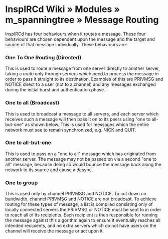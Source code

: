 # InspIRCd Wiki &raquo; Modules &raquo; m_spanningtree &raquo; Message Routing

InspIRCd has four behaviours when it routes a message. These four behaviours are chosen dependent
upon the message and the target and source of that message individually. These behaviours are:

### One To One Routing (Directed)

This is used to route a message from one server directly to another server, taking a route only
through servers which need to process the message in order to pass it straight to its destination.
Examples of this are PRIVMSG and NOTICE direct to a user (not to a channel) and any messages
exchanged during the initial burst and authentication phase.

### One to all (Broadcast)

This is used to broadcast a message to all servers, and each server which receives such a message
will then pass it on to its peers using "one to all-but-one" as shown below. This is used for
messages which the entire network must see to remain synchronized, e.g. NICK and QUIT.

### One to all-but-one

This is used to pass on a "one to all" message which has originated from another server. The message
may not be passed on via a second "one to all" message, because doing so would bounce the message
back along the network to its source and cause a desync.

### One to group

This is used only by channel PRIVMSG and NOTICE. To cut down on bandwidth, channel PRIVMSG and
NOTICE are not broadcast. To achieve routing for these types of message, a list is compiled
consisting only of locally connected servers the PRIVMSG or NOTICE must be sent to in order to
reach all of its recipients. Each recipient is then responsible for running the message against
this algorithm again to ensure it eventually reaches all intended recipients, and no extra servers
which do not have users on the channel will receive the message or act upon it.
